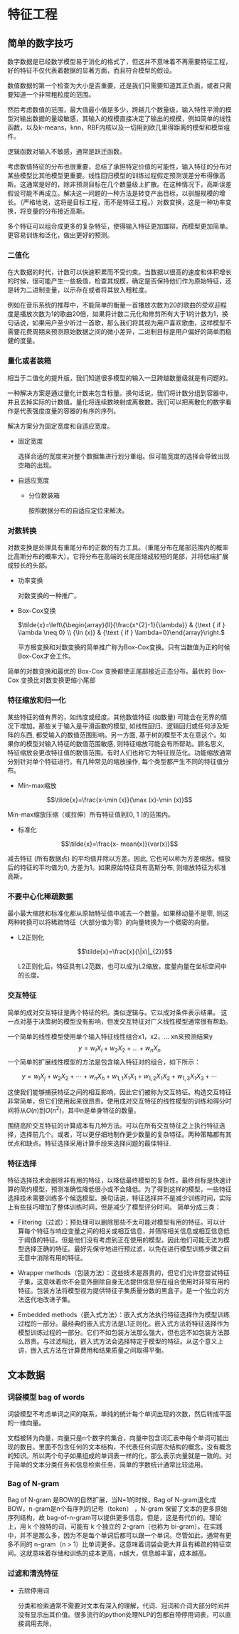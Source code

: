 # 特征工程

## 简单的数字技巧

数字数据是已经数学模型易于消化的格式了，但这并不意味着不再需要特征工程，好的特征不仅代表着数据的显著方面，而且符合模型的假设。

数值数据的第一个检查为大小是否重要，还是我们只需要知道其正负面，或者只需要知道一个非常粗粒度的范围。

然后考虑数值的范围，最大值最小值是多少，跨越几个数量级，输入特性平滑的模型对输出数据的量级敏感，其输入的规模直接决定了输出的规模，例如简单的线性函数，以及k-means，knn，RBF内核以及一切用到欧几里得距离的模型和模型组件。

逻辑函数对输入不敏感，通常是跃迁函数。

考虑数值特征的分布也很重要，总结了承担特定价值的可能性，输入特征的分布对某些模型比其他模型更重要。线性回归模型的训练过程假定预测误差分布得像高斯。这通常是好的，除非预测目标在几个数量级上扩散。在这种情况下，高斯误差假设可能不再成立。解决这一问题的一种方法是转变产出目标，以驯服规模的增长。（严格地说，这将是目标工程，而不是特征工程。）对数变换，这是一种功率变换，将变量的分布接近高斯。

多个特征可以组合成更多的复杂特征，使得输入特征更加雄辩，而模型更加简单。更容易训练和泛化，做出更好的预测。

### 二值化

在大数据的时代，计数可以快速积累而不受约束。当数据以很高的速度和体积增长的时候，很可能产生一些极值，检查其规模，确定是否保持他们作为原始特征，还是转为二进制变量，以示存在或者将其放入粗粒度。

例如在音乐系统的推荐中，不能简单的衡量一首播放次数为20的歌曲的受欢迎程度是播放次数为1的歌曲20倍，如果将计数二元化和修剪所有大于1的计数为1，换句话说，如果用户至少听过一首歌，那么我们将其视为用户喜欢歌曲，这样模型不需要花费周期来预测原始数据之间的微小差异，二进制目标是用户偏好的简单而稳健的度量。

### 量化或者装箱

相当于二值化的提升版，我们知道很多模型的输入一旦跨越数量级就是有问题的。

一种解决方案是通过量化计数来包含标量。换句话说，我们将计数分组到容器中，并且去掉实际的计数值。量化将连续数映射成离散数。我们可以把离散化的数字看作是代表强度度量的容器的有序的序列。

解决方案分为固定宽度和自适应宽度。

- 固定宽度

    选择合适的宽度来对整个数据集进行划分重组。但可能宽度的选择会导致出现空箱的出现。

- 自适应宽度
    
    - 分位数装箱

        按照数据分布的自适应定位来解决。

### 对数转换

对数变换是处理具有重尾分布的正数的有力工具。（重尾分布在尾部范围内的概率比高斯分布的概率大）。它将分布在高端的长尾压缩成较短的尾部，并将低端扩展成较长的头部。


- 功率变换

    对数变换的一种推广。

- Box-Cox变换

    $\tilde{x}=\left\{\begin{array}{ll}{\frac{x^{2}-1}{\lambda}} & {\text { if } \lambda \neq 0} \\ {\ln (x)} & {\text { if } \lambda=0}\end{array}\right.$

    平方根变换和对数变换的简单推广称为Box-Cox变换。只有当数值为正的时候Box-Cox才会工作。

简单的对数变换和最优的 Box-Cox 变换都使正尾部接近正态分布。最优的 Box-Cox 变换比对数变换更缩小尾部

### 特征缩放和归一化

某些特征的值有界的，如纬度或经度。其他数值特征 (如数量) 可能会在无界的情况下增加。那些关于输入是平滑函数的模型, 如线性回归、逻辑回归或任何涉及矩阵的东西, 都受输入的数值范围影响。另一方面, 基于树的模型不太在意这个。如果你的模型对输入特征的数值范围敏感, 则特征缩放可能会有所帮助。顾名思义, 特征缩放会更改特征值的数值范围。有时人们也称它为特征规范化。功能缩放通常分别针对单个特征进行。有几种常见的缩放操作, 每个类型都产生不同的特征值分布。

- Min-max缩放

$$\tilde{x}=\frac{x-\min (x)}{\max (x)-\min (x)}$$

Min-max缩放压缩（或拉伸）所有特征值到[0, 1 ]的范围内。

- 标准化

$$\tilde{x}=\frac{x- mean(x)}{var(x)}$$

减去特征 (所有数据点) 的平均值并除以方差。因此, 它也可以称为方差缩放。缩放后的特征的平均值为0, 方差为1。如果原始特征具有高斯分布, 则缩放特征为标准高斯。

### 不要中心化稀疏数据

最小最大缩放和标准化都从原始特征值中减去一个数量。如果移动量不是零, 则这两种转换可以将稀疏特征（大部分值为零）的向量转换为一个稠密的向量。

- L2正则化

    $$\tilde{x}=\frac{x}{\|x\|_{2}}$$

    L2正则化后，特征具有L2范数，也可以成为L2缩放，度量向量在坐标空间中的长度。

### 交互特征

简单的成对交互特征是两个特征的积。类似逻辑与。它以成对条件表示结果。
这一点对基于决策树的模型没有影响，但发交互特征对广义线性模型通常很有帮助。

一个简单的线性模型使用单个输入特征线性组合x1，x2，... xn来预测结果y
$$
y=w_{I} X_{I}+w_{2} X_{2}+\ldots+w_{n} X_{n}
$$
一个简单的扩展线性模型的方法是包含输入特征对的组合，如下所示：

$$
y=w_{I} X_{j}+w_{2} X_{2}+\cdots+w_{n} X_{h}+w_{1,1}X_{1}X_{1}+w_{1,2}X_{1}X_{2}+w_{1,3}X_{1}X_{3}+\cdots
$$

这使我们能够捕获特征之间的相互影响，因此它们被称为交互特征。构造交互特征非常简单，但它们使用起来很昂贵。使用成对交互特征的线性模型的训练和得分时间将从$O(n)$到$O(n^2)$，其中n是单身特征的数量。

围绕高阶交互特征的计算成本有几种方法。可以在所有交互特征之上执行特征选择，选择前几个。或者，可以更仔细地制作更少数量的复杂特征。两种策略都有其优点和缺点。特征选择采用计算手段来选择问题的最佳特征.

### 特征选择

特征选择技术会删除非有用的特征，以降低最终模型的复杂性。最终目标是快速计算的简约模型，预测准确性降低很小或不会降低。为了得到这样的模型，一些特征选择技术需要训练多个候选模型。换句话说，特征选择并不是减少训练时间，实际上有些技巧增加了整体训练时间，但是减少了模型评分时间。
简单分成三类：

- Filtering（过滤）：预处理可以删除那些不太可能对模型有用的特征。可以计算每个特征与响应变量之间的相关或相互信息，并筛除相关信息或相互信息低于阈值的特征。但是他们没有考虑到正在使用的模型。因此他们可能无法为模型选择正确的特征。最好先保守地进行预过滤，以免在进行模型训练步骤之前无意中消除有用的特征。

- Wrapper methods（包装方法）：这些技术是昂贵的，但它们允许您尝试特征子集，这意味着你不会意外删除自身无法提供信息但在组合使用时非常有用的特征。包装方法将模型视为提供特征子集质量分数的黑盒子。是一个独立的方法迭代地改进子集。

- Embedded methods（嵌入式方法）：嵌入式方法执行特征选择作为模型训练过程的一部分。最经典的嵌入式方法是L1正则化。嵌入式方法将特征选择作为模型训练过程的一部分。它们不如包装方法那么强大，但也远不如包装方法那么昂贵。与过滤相比，嵌入式方法会选择特定于模型的特征。从这个意义上讲，嵌入式方法在计算费用和结果质量之间取得平衡。

## 文本数据

### 词袋模型 bag of words

词袋模型不考虑单词之间的联系，单纯的统计每个单词出现的次数，然后转成平面的一维向量。

文档被转为向量，向量只是n个数字的集合，向量中包含词汇表中每个单词可能出现的数目。里面不包含任何的文本结构，不代表任何词层次结构的概念，没有概念的知识。所以两个句子如果组成的单词表一样的化，那么表示向量就是一致的。对于简单的文本分类任务和信息检索任务，简单的字数统计通常比较适用。

### Bag of N-gram

Bag of N-gram 是BOW的自然扩展，当N=1的时候，Bag of N-gram退化成BOW，n-gram是n个有序列的记号（token） ，N-gram 保留了文本的更多原始序列结构，故 bag-of-n-gram可以提供更多信息。但是，这是有代价的。理论上，用 k 个独特的词，可能有 k 个独立的 2-gram（也称为 bi-gram）。在实践中，并不是那么多，因为不是每个单词后都可以跟一个单词。尽管如此，通常有更多不同的 n-gram（n > 1）比单词更多。这意味着词袋会更大并且有稀疏的特征空间。这就意味着存储和训练的成本更高，n越大，信息越丰富，成本越高。


### 过滤和清洗特征

- 去除停用词

    分类和检索通常不需要对文本有深入的理解，代词、冠词和介词大部分时间并没有显示出其价值。很多流行的python处理NLP的包都自带停用词表，可以直接调用去除，


